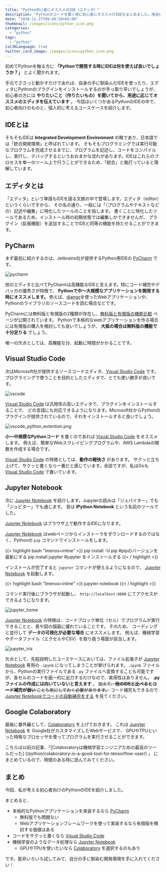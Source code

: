 ```yaml
---
title: "Python初心者にオススメのIDE（エディタ）"
description: "Pythonのコードを書く時に初心者にオススメのIDEをまとめました。用途に応じて使い分けすることで、開発効率をアップさせることができるでしょう。"
date: "2018-11-27T09:49:50+09:00"
thumbnail: /images/icons/python_icon.png
categories:
  - "python"
tags:
  - "python"
isCJKLanguage: true
twitter_card_image: /images/icons/python_icon.png
---
```


初めてPythonを触る方に **「Pythonで開発する時にIDEは何を使えば良いでしょうか？」** とよく聞かれます。

手元でささっと動かすだけであれば、自身の手に馴染んだIDEを使ったり、エディタにPythonのプラグインをインストールするのが手っ取り早いでしょうが、初心者の方には **やりたいこと（作りたいもの）を聞いてから、用途に応じてオススメのエディタを伝えています** 。
今回はいくつかあるPythonのIDEの中で、初心者向けのものと、個人的に考えるユースケースを紹介します。

## IDEとは

そもそもIDEは **Integrated Development Environment** の略であり、日本語では「統合開発環境」と呼ばれています。
そもそもプログラミングでは実行可能なプログラムを完成させるまでに、プログラムを記述し、コードをコンパイルし、実行し、デバッグするというおおまかな流れがあります。IDEはこれらのプロセスを単一のツール上で行うことができるため、「統合」と銘打っていると理解しています。

## エディタとは

「エディタ」という単語もIDEを語る文脈の中で登場します。エディタ（editor）というくらいですから、
その名の通り、一般には「（プログラムやテキストなどの）記述や編集」に特化したツールのことを指します。
書くことに特化したツールであるため、インストール時の初期状態では編集しかできませんが、
プラグイン（拡張機能）を追加することでIDEと同等の機能を持たせることができます。

<!--adsense-->

## PyCharm

まず最初に紹介するのは、Jetbrains社が提供するPython用IDEの [PyCharm](https://www.jetbrains.com/pycharm/) です。

![pycharm](/images/20181127/pycharm.png)

他のエディタと比べてPyCharmは高機能なIDEと言えます。特にコード補完やデバッガの優秀さが特徴で、 **Pythonで中〜大規模なアプリケーションを開発する時にオススメします。**
例えば、[django](https://www.djangoproject.com/)を使ったWebアプリケーションや、Pythonのライブラリのソースコードを読む場合などです。

PyCharmには無料版と有償版の2種類が存在し、[無料版と有償版の機能比較](https://www.jetbrains.com/pycharm/features/editions_comparison_matrix.html) ページが公開されています。
Pythonで本格的なwebアプリケーションを作る場合には有償版の購入を検討しても良いでしょうが、 **大抵の場合は無料版の機能で十分足りる** でしょう。

唯一の欠点としては、高機能な分、起動に時間がかかることです。

<!--adsense-->

## Visual Studio Code

次はMicrosoft社が提供するソースコードエディタ、[Visual Studio Code](https://code.visualstudio.com/) です。
プログラミングで使うことを目的としたエディタで、とても使い勝手が良いです。

![vscode](/images/20181127/vscode.png)

[Visual Studio Code](https://code.visualstudio.com/) は汎用性の高いエディタで、プラグインをインストールすることで、
どの言語にも対応できるようになります。Microsoft社からPythonのプラグインが提供されているので、それをインストールすると良いでしょう。

![vscode_python_extention.png](/images/20181127/vscode_python_extention.png)

**小〜中規模なPythonコード** を書くのであれば [Visual Studio Code](https://code.visualstudio.com/) をオススメします。
例えば、簡単なWebスクレイピングプログラムや、AWS Lambdaの関数を作成する場合です。

[Visual Studio Code](https://code.visualstudio.com/) の特徴としては、**動作の軽快さ** があります。
サクッと立ち上げて、サクッと書くなら一番だと感じています。余談ですが、私はGoも [Visual Studio Code](https://code.visualstudio.com/) で書いています。

<!--adsense-->

## Jupyter Notebook

次に [Jupyter Notebook](http://jupyter.org/) を紹介します。Jupyterの読みは「ジュパイター」でも「ジュピター」でも通じます。
昔は **IPython Notebook** という名前のツールでした。

[Jupyter Notebook](http://jupyter.org/) はブラウザ上で動作するIDEになります。

[Jupyter Notebook](http://jupyter.org/) はwebページからインストーラをダウンロードするのではなく、Pythonの `pip` コマンドでインストールをします。

{{< highlight bash "linenos=inline" >}}
pip install -U pip  #pipのバージョンを最新にする
pip install jupyter #jupyter をインストールする
{{< / highlight >}}

インストールが完了すると `jupyter` コマンドが使えるようになるので、 [Jupyter Notebook](http://jupyter.org/) を起動します。

{{< highlight bash "linenos=inline" >}}
jupyter notebook
{{< / highlight >}}

コマンド実行後にブラウザが起動し、 `http://localhost:8888` にてアクセスができるようになります。

![jupyter_home](/images/20181127/jupyter_home.png)

[Jupyter Notebook](http://jupyter.org/) の特徴は、コードブロック単位（セル）でプログラムが実行できることと、表や図の描画に優れていることです。
そのため、 コーディングと並行して **データの可視化が必要な場合** にオススメします。
例えば、機械学習やデータファイル（エクセルやCSV）を取り扱う場面が該当します。

![jupyter_iris](/images/20181127/jupyter_iris.png)

欠点として、先程説明したユースケースにおいては、ファイル拡張子が [Jupyter Notebook](http://jupyter.org/) 専用の `.ipynb` になってしまうことが挙げられます。`.ipynb` ファイルから、Pythonの実行ファイルである `.py` ファイルへ変換することも可能ですが、各セルのコードを画一的に出力するだけなので、実用性はありません。 **.pyファイルの作成には向いていないと言えます** 。
~~加えて、**他のIDEと比べるとコード補完が弱い** ことも気にしておく必要があります。~~ コード補完もできるので [Jupyter Notebookでコードの自動補完をする](/post/python/jupyter-autocomplete/) を見てください。

<!--adsense-->

## Google Colaboratory

最後に番外編として、[Colaboratory](https://colab.research.google.com/) を上げておきます。
これは [Jupyter Notebook](http://jupyter.org/) を Google社がカスタマイズしたWebサービスで、
GPUやTPUといった特殊なプロセッサを使ってプログラムを実行させることができます。

こちらは以前の記事、「[Colaboratoryは機械学習エンジニアための最高のツールだった] (/python/colaboratory-is-a-good-tool-for-tensorflow-user/) 」 にまとめているので、時間のある時に読んでみてください。

## まとめ

今回、私が考える初心者向けのPythonのIDEを紹介しました。

まとめると、

* 本格的なPythonアプリケーションを実装するなら [PyCharm](https://www.jetbrains.com/pycharm/)
  * 無料版でも問題ない
  * Webアプリケーションフレームワークを使って実装するなら有償版を検討する価値はある
* コードをサクッと書くなら [Visual Studio Code](https://code.visualstudio.com/)
* 機械学習のようなデータ処理なら [Jupyter Notebook](http://jupyter.org/)
  * GPUやTPUを使いたいなら [Colaboratory](https://colab.research.google.com/) を選択するのもあり

です。是非いろいろ試してみて、自分の手に馴染む開発環境を手に入れてください！

